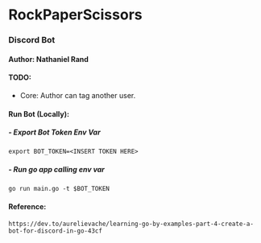 # RockPaperScissors
### Discord Bot
#### Author: Nathaniel Rand

#### TODO:
- Core: Author can tag another user.

#### Run Bot (Locally):
##### - Export Bot Token Env Var

    export BOT_TOKEN=<INSERT TOKEN HERE>

##### - Run go app calling env var

    go run main.go -t $BOT_TOKEN


#### Reference: 
`https://dev.to/aurelievache/learning-go-by-examples-part-4-create-a-bot-for-discord-in-go-43cf`